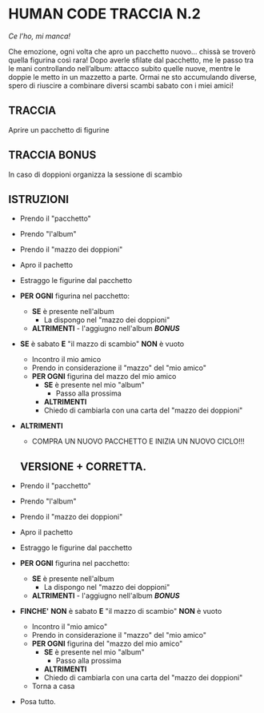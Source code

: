 # HUMAN CODE TRACCIA N.2

_Ce l’ho, mi manca!_

Che emozione, ogni volta che apro un pacchetto nuovo... chissà se troverò quella figurina così rara!
Dopo averle sfilate dal pacchetto, me le passo tra le mani controllando nell’album: attacco subito quelle nuove, mentre le doppie le metto in un mazzetto a parte. Ormai ne sto accumulando diverse, spero di riuscire a combinare diversi scambi sabato con i miei amici!

## TRACCIA

Aprire un pacchetto di figurine

## TRACCIA BONUS

In caso di doppioni organizza la sessione di scambio

## ISTRUZIONI

- Prendo il "pacchetto"
- Prendo "l'album"
- Prendo il "mazzo dei doppioni"
- Apro il pachetto
- Estraggo le figurine dal pacchetto
- **PER OGNI** figurina nel pacchetto:
  - **SE** è presente nell'album
    - La dispongo nel "mazzo dei doppioni"
  - **ALTRIMENTI** - l'aggiugno nell'album
    **_BONUS_**
- **SE** è sabato **E** "il mazzo di scambio" **NON** è vuoto
  - Incontro il mio amico
  - Prendo in considerazione il "mazzo" del "mio amico"
  - **PER OGNI** figurina del mazzo del mio amico
    - **SE** è presente nel mio "album"
      - Passo alla prossima
    - **ALTRIMENTI**
    - Chiedo di cambiarla con una carta del "mazzo dei doppioni"
- **ALTRIMENTI**

  - COMPRA UN NUOVO PACCHETTO E INIZIA UN NUOVO CICLO!!!

  ## VERSIONE + CORRETTA.

- Prendo il "pacchetto"
- Prendo "l'album"
- Prendo il "mazzo dei doppioni"
- Apro il pachetto
- Estraggo le figurine dal pacchetto
- **PER OGNI** figurina nel pacchetto:
  - **SE** è presente nell'album
    - La dispongo nel "mazzo dei doppioni"
  - **ALTRIMENTI** - l'aggiugno nell'album
    **_BONUS_**
- **FINCHE'** **NON** è sabato **E** "il mazzo di scambio" **NON** è vuoto
  - Incontro il "mio amico"
  - Prendo in considerazione il "mazzo" del "mio amico"
  - **PER OGNI** figurina del "mazzo del mio amico"
    - **SE** è presente nel mio "album"
      - Passo alla prossima
    - **ALTRIMENTI**
    - Chiedo di cambiarla con una carta del "mazzo dei doppioni"
  - Torna a casa
- Posa tutto.
